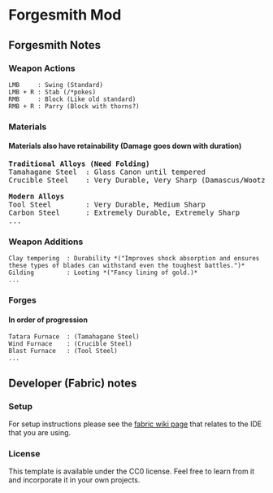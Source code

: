 # Forgesmith Mod

## Forgesmith Notes

### Weapon Actions

    LMB     : Swing (Standard)
    LMB + R : Stab (/*pokes)
    RMB     : Block (Like old standard)
    RMB + R : Parry (Block with thorns?)

### Materials
#### Materials also have retainability (Damage goes down with duration)

<pre>
<b>Traditional Alloys (Need Folding)</b>
Tamahagane Steel  : Glass Canon until tempered 
Crucible Steel    : Very Durable, Very Sharp (Damascus/Wootz)

<b>Modern Alloys</b>
Tool Steel        : Very Durable, Medium Sharp
Carbon Steel      : Extremely Durable, Extremely Sharp
...
</pre>

### Weapon Additions

    Clay tempering  : Durability *("Improves shock absorption and ensures these types of blades can withstand even the toughest battles.")*
    Gilding         : Looting *("Fancy lining of gold.)*
    ...

### Forges
#### In order of progression

    Tatara Furnace  : (Tamahagane Steel)
    Wind Furnace    : (Crucible Steel)
    Blast Furnace   : (Tool Steel)
    ...

## Developer (Fabric) notes

### Setup

For setup instructions please see the [fabric wiki page](https://fabricmc.net/wiki/tutorial:setup) that relates to the IDE that you are using.

### License

This template is available under the CC0 license. Feel free to learn from it and incorporate it in your own projects.
